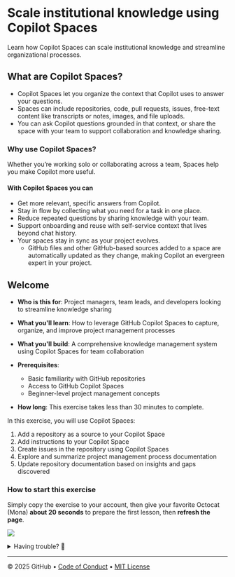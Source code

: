 # Scale institutional knowledge using Copilot Spaces

Learn how Copilot Spaces can scale institutional knowledge and streamline organizational processes.

## What are Copilot Spaces?

- Copilot Spaces let you organize the context that Copilot uses to answer your questions.
- Spaces can include repositories, code, pull requests, issues, free-text content like transcripts or notes, images, and file uploads.
- You can ask Copilot questions grounded in that context, or share the space with your team to support collaboration and knowledge sharing.

### Why use Copilot Spaces?

Whether you’re working solo or collaborating across a team, Spaces help you make Copilot more useful.

#### With Copilot Spaces you can

- Get more relevant, specific answers from Copilot.
- Stay in flow by collecting what you need for a task in one place.
- Reduce repeated questions by sharing knowledge with your team.
- Support onboarding and reuse with self-service context that lives beyond chat history.
- Your spaces stay in sync as your project evolves.
  - GitHub files and other GitHub-based sources added to a space are automatically updated as they change, making Copilot an evergreen expert in your project.

## Welcome

- **Who is this for**: Project managers, team leads, and developers looking to streamline knowledge sharing
- **What you'll learn**: How to leverage GitHub Copilot Spaces to capture, organize, and improve project management processes
- **What you'll build**: A comprehensive knowledge management system using Copilot Spaces for team collaboration
- **Prerequisites**:

  - Basic familiarity with GitHub repositories
  - Access to GitHub Copilot Spaces
  - Beginner-level project management concepts

- **How long**: This exercise takes less than 30 minutes to complete.

In this exercise, you will use Copilot Spaces:

1. Add a repository as a source to your Copilot Space
1. Add instructions to your Copilot Space
1. Create issues in the repository using Copilot Spaces
1. Explore and summarize project management process documentation
1. Update repository documentation based on insights and gaps discovered

### How to start this exercise

Simply copy the exercise to your account, then give your favorite Octocat (Mona) **about 20 seconds** to prepare the first lesson, then **refresh the page**.

[![](https://img.shields.io/badge/Copy%20Exercise-%E2%86%92-1f883d?style=for-the-badge&logo=github&labelColor=197935)](https://github.com/new?template_owner=skills&template_name=democratize-team-knowledge-using-copilot-spaces&owner=%40me&name=skills-democratize-team-knowledge-using-copilot-spaces&description=Exercise:+Democratize+Team+Knowledge+Using+Copilot+Spaces&visibility=public)

<details>
<summary>Having trouble? 🤷</summary>

When copying the exercise, we recommend the following settings:

- For owner, choose your personal account or an organization to host the repository.

- We recommend creating a public repository, since private repositories will use Actions minutes.

If the exercise isn't ready in 20 seconds, please check the [Actions](../../actions) tab.

- Check to see if a job is running. Sometimes it simply takes a bit longer.

- If the page shows a failed job, please submit an issue. Nice, you found a bug! 🐛

</details>

---

&copy; 2025 GitHub &bull; [Code of Conduct](https://www.contributor-covenant.org/version/2/1/code_of_conduct/code_of_conduct.md) &bull; [MIT License](https://gh.io/mit)

